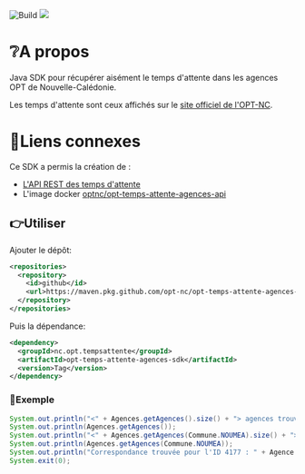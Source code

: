 ![Build](https://github.com/opt-nc/opt-temps-attente-agences-sdk/actions/workflows/maven.yml/badge.svg)
[![](https://jitpack.io/v/opt-nc/opt-temps-attente-agences-sdk.svg)](https://jitpack.io/#opt-nc/opt-temps-attente-agences-sdk)

# ❔A propos

Java SDK pour récupérer aisément le temps d'attente dans les agences OPT de Nouvelle-Calédonie.

Les temps d'attente sont ceux affichés sur le [site officiel de l'OPT-NC](https://www.opt.nc/service/l-opt-pres-de-chez-moi-trouver-une-agence).

# 🔖Liens connexes

Ce SDK a permis la création de  :

- [L'API REST des temps d'attente](https://github.com/opt-nc/opt-temps-attente-agences-api)
- L'image docker [optnc/opt-temps-attente-agences-api](https://hub.docker.com/r/optnc/opt-temps-attente-agences-api)


## 👉Utiliser

Ajouter le dépôt:

```xml
<repositories>
  <repository>
    <id>github</id>
    <url>https://maven.pkg.github.com/opt-nc/opt-temps-attente-agences-sdk</url>
  </repository>
</repositories>
```

Puis la dépendance:

```xml
<dependency>
  <groupId>nc.opt.tempsattente</groupId>
  <artifactId>opt-temps-attente-agences-sdk</artifactId>
  <version>Tag</version>
</dependency>
```

### 🚀Exemple

```java
System.out.println("<" + Agences.getAgences().size() + "> agences trouvées");
System.out.println(Agences.getAgences());
System.out.println("<" + Agences.getAgences(Commune.NOUMEA).size() + "> agences trouvées pour <" + Commune.NOUMEA + ">");
System.out.println(Agences.getAgences(Commune.NOUMEA));
System.out.println("Correspondance trouvée pour l'ID 4177 : " + Agence.getAgence("4177").toString());  
System.exit(0);
```

